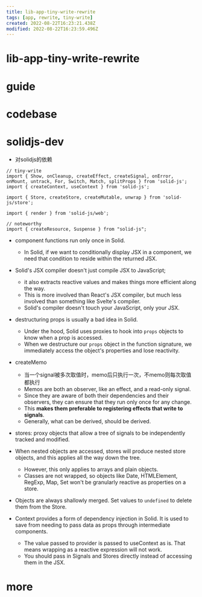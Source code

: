 ```yaml
---
title: lib-app-tiny-write-rewrite
tags: [app, rewrite, tiny-write]
created: 2022-08-22T16:23:21.438Z
modified: 2022-08-22T16:23:59.496Z
---
```


# lib-app-tiny-write-rewrite

# guide

# codebase

# solidjs-dev

- 对solidjs的依赖

```JS
// tiny-write
import { Show, onCleanup, createEffect, createSignal, onError, onMount, untrack, For, Switch, Match, splitProps } from 'solid-js';
import { createContext, useContext } from 'solid-js';

import { Store, createStore, createMutable, unwrap } from 'solid-js/store';

import { render } from 'solid-js/web';

// noteworthy
import { createResource, Suspense } from "solid-js";
```

- component functions run only once in Solid.
  - In Solid, if we want to conditionally display JSX in a component, we need that condition to reside within the returned JSX.

- Solid's JSX compiler doesn't just compile JSX to JavaScript; 
  - it also extracts reactive values and makes things more efficient along the way.
  - This is more involved than React's JSX compiler, but much less involved than something like Svelte's compiler. 
  - Solid's compiler doesn't touch your JavaScript, only your JSX.

- destructuring props is usually a bad idea in Solid. 
  - Under the hood, Solid uses proxies to hook into `props` objects to know when a prop is accessed.
  - When we destructure our `props` object in the function signature, we immediately access the object's properties and lose reactivity.

- createMemo
  - 当一个signal被多次取值时，memo后只执行一次，不memo则每次取值都执行
  - Memos are both an observer, like an effect, and a read-only signal. 
  - Since they are aware of both their dependencies and their observers, they can ensure that they run only once for any change. 
  - This **makes them preferable to registering effects that write to signals**. 
  - Generally, what can be derived, should be derived.

- stores: proxy objects that allow a tree of signals to be independently tracked and modified.
- When nested objects are accessed, stores will produce nested store objects, and this applies all the way down the tree. 
  - However, this only applies to arrays and plain objects. 
  - Classes are not wrapped, so objects like Date, HTMLElement, RegExp, Map, Set won't be granularly reactive as properties on a store.
- Objects are always shallowly merged. Set values to `undefined` to delete them from the Store.

- Context provides a form of dependency injection in Solid. It is used to save from needing to pass data as props through intermediate components.
  - The value passed to provider is passed to useContext as is. That means wrapping as a reactive expression will not work. 
  - You should pass in Signals and Stores directly instead of accessing them in the JSX.
# more
